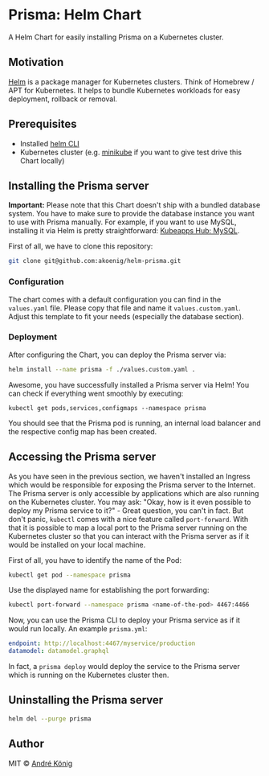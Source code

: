 # Prisma: Helm Chart

A Helm Chart for easily installing Prisma on a Kubernetes cluster.

## Motivation

[Helm](https://helm.sh/) is a package manager for Kubernetes clusters. Think of Homebrew / APT for Kubernetes. It helps to bundle Kubernetes workloads for easy deployment, rollback or removal.

## Prerequisites

* Installed [helm CLI](https://docs.helm.sh/using_helm/#installing-helm)
* Kubernetes cluster (e.g. [minikube](https://github.com/kubernetes/minikube) if you want to give test drive this Chart locally)

## Installing the Prisma server

**Important:** Please note that this Chart doesn't ship with a bundled database system. You have to make sure to provide the database instance you want to use with Prisma manually. For example, if you want to use MySQL, installing it via Helm is pretty straightforward: [Kubeapps Hub: MySQL](https://hub.kubeapps.com/charts/stable/mysql).

First of all, we have to clone this repository:

```sh
git clone git@github.com:akoenig/helm-prisma.git
```

### Configuration

The chart comes with a default configuration you can find in the `values.yaml` file. Please copy that file and name it `values.custom.yaml`. Adjust this template to fit your needs (especially the database section).

### Deployment

After configuring the Chart, you can deploy the Prisma server via:

```sh
helm install --name prisma -f ./values.custom.yaml .
```

Awesome, you have successfully installed a Prisma server via Helm! You can check if everything went smoothly by executing:

```
kubectl get pods,services,configmaps --namespace prisma
```

You should see that the Prisma pod is running, an internal load balancer and the respective config map has been created.

## Accessing the Prisma server

As you have seen in the previous section, we haven't installed an Ingress which would be responsible for exposing the Prisma server to the Internet. The Prisma server is only accessible by applications which are also running on the Kubernetes cluster. You may ask: "Okay, how is it even possible to deploy my Prisma service to it?" - Great question, you can't in fact. But don't panic, `kubectl` comes with a nice feature called `port-forward`. With that it is possible to map a local port to the Prisma server running on the Kubernetes cluster so that you can interact with the Prisma server as if it would be installed on your local machine.

First of all, you have to identify the name of the Pod:

```sh
kubectl get pod --namespace prisma
```

Use the displayed name for establishing the port forwarding:

```sh
kubectl port-forward --namespace prisma <name-of-the-pod> 4467:4466
```

Now, you can use the Prisma CLI to deploy your Prisma service as if it would run locally. An example `prisma.yml`:

```yml
endpoint: http://localhost:4467/myservice/production
datamodel: datamodel.graphql
```

In fact, a `prisma deploy` would deploy the service to the Prisma server which is running on the Kubernetes cluster then.

## Uninstalling the Prisma server

```sh
helm del --purge prisma
```

## Author

MIT © [André König](https://andrekoenig.de)

